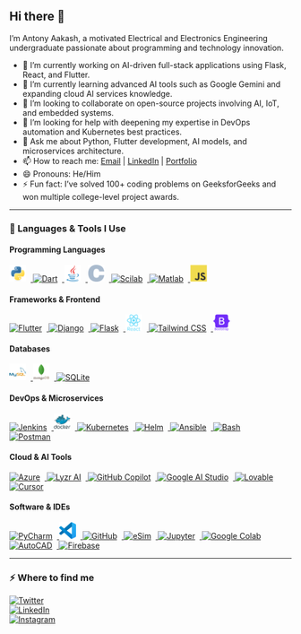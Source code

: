 ## Hi there 👋

I’m Antony Aakash, a motivated Electrical and Electronics Engineering undergraduate passionate about programming and technology innovation. 

- 🔭 I’m currently working on AI-driven full-stack applications using Flask, React, and Flutter.
- 🌱 I’m currently learning advanced AI tools such as Google Gemini and expanding cloud AI services knowledge.
- 👯 I’m looking to collaborate on open-source projects involving AI, IoT, and embedded systems.
- 🤔 I’m looking for help with deepening my expertise in DevOps automation and Kubernetes best practices.
- 💬 Ask me about Python, Flutter development, AI models, and microservices architecture.
- 📫 How to reach me: [Email](mailto:aakash2005s@gmail.com) | [LinkedIn](https://www.linkedin.com/in/antony-aakash-s) | [Portfolio](https://www.aakashas25.github.io/antony-aakash-s/)
- 😄 Pronouns: He/Him
- ⚡ Fun fact: I’ve solved 100+ coding problems on GeeksforGeeks and won multiple college-level project awards.

---

### 🚀 Languages & Tools I Use

#### Programming Languages  
<a href="https://www.python.org/" target="_blank" rel="noopener noreferrer">
  <img src="https://raw.githubusercontent.com/devicons/devicon/master/icons/python/python-original.svg" alt="Python" width="30" height="30" style="margin-right:8px;" />
</a>
<a href="https://dart.dev/" target="_blank" rel="noopener noreferrer">
  <img src="https://www.vectorlogo.zone/logos/dartlang/dartlang-icon.svg" alt="Dart" width="30" height="30" style="margin-right:8px;" />
</a>
<a href="https://www.oracle.com/java/" target="_blank" rel="noopener noreferrer">
  <img src="https://raw.githubusercontent.com/devicons/devicon/master/icons/java/java-original.svg" alt="Java" width="30" height="30" style="margin-right:8px;" />
</a>
<a href="https://en.cppreference.com/w/" target="_blank" rel="noopener noreferrer">
  <img src="https://raw.githubusercontent.com/devicons/devicon/master/icons/c/c-original.svg" alt="C" width="30" height="30" style="margin-right:8px;" />
</a>
<a href="https://www.scilab.org/" target="_blank" rel="noopener noreferrer">
  <img src="https://upload.wikimedia.org/wikipedia/commons/thumb/0/0e/Scilab_logo.svg/1200px-Scilab_logo.svg.png" alt="Scilab" width="30" height="30" style="margin-right:8px;" />
</a>
<a href="https://www.mathworks.com/products/matlab.html" target="_blank" rel="noopener noreferrer">
  <img src="https://upload.wikimedia.org/wikipedia/commons/2/21/Matlab_Logo.png" alt="Matlab" width="30" height="30" style="margin-right:8px;" />
</a>
<a href="https://developer.mozilla.org/en-US/docs/Web/JavaScript" target="_blank" rel="noopener noreferrer">
  <img src="https://raw.githubusercontent.com/devicons/devicon/master/icons/javascript/javascript-original.svg" alt="JavaScript" width="30" height="30" style="margin-right:8px;" />
</a>

#### Frameworks & Frontend  
<a href="https://flutter.dev/" target="_blank" rel="noopener noreferrer">
  <img src="https://www.vectorlogo.zone/logos/flutterio/flutterio-icon.svg" alt="Flutter" width="30" height="30" style="margin-right:8px;" />
</a>
<a href="https://www.djangoproject.com/" target="_blank" rel="noopener noreferrer">
  <img src="https://cdn.worldvectorlogo.com/logos/django.svg" alt="Django" width="30" height="30" style="margin-right:8px;" />
</a>
<a href="https://flask.palletsprojects.com/" target="_blank" rel="noopener noreferrer">
  <img src="https://www.vectorlogo.zone/logos/pocoo_flask/pocoo_flask-icon.svg" alt="Flask" width="30" height="30" style="margin-right:8px;" />
</a>
<a href="https://reactjs.org/" target="_blank" rel="noopener noreferrer">
  <img src="https://raw.githubusercontent.com/devicons/devicon/master/icons/react/react-original-wordmark.svg" alt="React" width="30" height="30" style="margin-right:8px;" />
</a>
<a href="https://tailwindcss.com/" target="_blank" rel="noopener noreferrer">
  <img src="https://www.vectorlogo.zone/logos/tailwindcss/tailwindcss-icon.svg" alt="Tailwind CSS" width="30" height="30" style="margin-right:8px;" />
</a>
<a href="https://getbootstrap.com/" target="_blank" rel="noopener noreferrer">
  <img src="https://raw.githubusercontent.com/devicons/devicon/master/icons/bootstrap/bootstrap-plain-wordmark.svg" alt="Bootstrap" width="30" height="30" style="margin-right:8px;" />
</a>

#### Databases  
<a href="https://www.mysql.com/" target="_blank" rel="noopener noreferrer">
  <img src="https://raw.githubusercontent.com/devicons/devicon/master/icons/mysql/mysql-original-wordmark.svg" alt="MySQL" width="30" height="30" style="margin-right:8px;" />
</a>
<a href="https://www.mongodb.com/" target="_blank" rel="noopener noreferrer">
  <img src="https://raw.githubusercontent.com/devicons/devicon/master/icons/mongodb/mongodb-original-wordmark.svg" alt="MongoDB" width="30" height="30" style="margin-right:8px;" />
</a>
<a href="https://www.sqlite.org/" target="_blank" rel="noopener noreferrer">
  <img src="https://www.vectorlogo.zone/logos/sqlite/sqlite-icon.svg" alt="SQLite" width="30" height="30" style="margin-right:8px;" />
</a>

#### DevOps & Microservices  
<a href="https://www.jenkins.io/" target="_blank" rel="noopener noreferrer">
  <img src="https://www.vectorlogo.zone/logos/jenkins/jenkins-icon.svg" alt="Jenkins" width="30" height="30" style="margin-right:8px;" />
</a>
<a href="https://www.docker.com/" target="_blank" rel="noopener noreferrer">
  <img src="https://raw.githubusercontent.com/devicons/devicon/master/icons/docker/docker-original-wordmark.svg" alt="Docker" width="30" height="30" style="margin-right:8px;" />
</a>
<a href="https://kubernetes.io/" target="_blank" rel="noopener noreferrer">
  <img src="https://www.vectorlogo.zone/logos/kubernetes/kubernetes-icon.svg" alt="Kubernetes" width="30" height="30" style="margin-right:8px;" />
</a>
<a href="https://helm.sh/" target="_blank" rel="noopener noreferrer">
  <img src="https://helm.sh/img/helm.svg" alt="Helm" width="30" height="30" style="margin-right:8px;" />
</a>
<a href="https://www.ansible.com/" target="_blank" rel="noopener noreferrer">
  <img src="https://upload.wikimedia.org/wikipedia/commons/7/74/Ansible_logo.svg" alt="Ansible" width="30" height="30" style="margin-right:8px;" />
</a>
<a href="https://www.gnu.org/software/bash/" target="_blank" rel="noopener noreferrer">
  <img src="https://upload.wikimedia.org/wikipedia/commons/4/4a/Bash_Logo_Colored.svg" alt="Bash" width="30" height="30" style="margin-right:8px;" />
</a>
<a href="https://www.postman.com/" target="_blank" rel="noopener noreferrer">
  <img src="https://www.vectorlogo.zone/logos/getpostman/getpostman-icon.svg" alt="Postman" width="30" height="30" style="margin-right:8px;" />
</a>

#### Cloud & AI Tools  
<a href="https://azure.microsoft.com/" target="_blank" rel="noopener noreferrer">
  <img src="https://www.vectorlogo.zone/logos/microsoft_azure/microsoft_azure-icon.svg" alt="Azure" width="30" height="30" style="margin-right:8px;" />
</a>
<a href="https://lyzr.ai/" target="_blank" rel="noopener noreferrer">
  <img src="https://raw.githubusercontent.com/lyzr-ai/public/main/lyzr_logo_gradient.png" alt="Lyzr AI" width="30" height="30" style="margin-right:8px;" />
</a>
<a href="https://github.com/features/copilot" target="_blank" rel="noopener noreferrer">
  <img src="https://github.githubassets.com/images/modules/logos_page/GitHub-Mark.png" alt="GitHub Copilot" width="30" height="30" style="margin-right:8px;" />
</a>
<a href="https://ai.google/tools/" target="_blank" rel="noopener noreferrer">
  <img src="https://cloud.google.com/_static/cloud/images/social-icon-google-cloud-1200-630.png" alt="Google AI Studio" width="30" height="30" style="margin-right:8px;" />
</a>
<a href="https://lovable.ai/" target="_blank" rel="noopener noreferrer">
  <img src="https://lovable.ai/static/media/lov_logo_blue_icon.2a2f741e.svg" alt="Lovable" width="30" height="30" style="margin-right:8px;" />
</a>
<a href="https://cursor.so/" target="_blank" rel="noopener noreferrer">
  <img src="https://cursor.so/static/media/cursor_icon.657d757b.svg" alt="Cursor" width="30" height="30" style="margin-right:8px;" />
</a>

#### Software & IDEs  
<a href="https://www.jetbrains.com/pycharm/" target="_blank" rel="noopener noreferrer">
  <img src="https://upload.wikimedia.org/wikipedia/commons/1/1f/PyCharm_Icon.svg" alt="PyCharm" width="30" height="30" style="margin-right:8px;" />
</a>
<a href="https://code.visualstudio.com/" target="_blank" rel="noopener noreferrer">
  <img src="https://raw.githubusercontent.com/devicons/devicon/master/icons/vscode/vscode-original.svg" alt="VSCode" width="30" height="30" style="margin-right:8px;" />
</a>
<a href="https://github.com/" target="_blank" rel="noopener noreferrer">
  <img src="https://github.githubassets.com/images/modules/logos_page/GitHub-Mark.png" alt="GitHub" width="30" height="30" style="margin-right:8px;" />
</a>
<a href="https://esim.ai/" target="_blank" rel="noopener noreferrer">
  <img src="https://esim.ai/wp-content/uploads/2021/09/esim-logo-1.png" alt="eSim" width="30" height="30" style="margin-right:8px;" />
</a>
<a href="https://jupyter.org/" target="_blank" rel="noopener noreferrer">
  <img src="https://jupyter.org/assets/nav_logo.svg" alt="Jupyter" width="30" height="30" style="margin-right:8px;" />
</a>
<a href="https://colab.research.google.com/" target="_blank" rel="noopener noreferrer">
  <img src="https://colab.research.google.com/img/colab_favicon_256px.png" alt="Google Colab" width="30" height="30" style="margin-right:8px;" />
</a>
<a href="https://www.autodesk.com/products/autocad/overview" target="_blank" rel="noopener noreferrer">
  <img src="https://upload.wikimedia.org/wikipedia/commons/7/7a/Autodesk_AutoCAD_Logo.svg" alt="AutoCAD" width="30" height="30" style="margin-right:8px;" />
</a>
<a href="https://firebase.google.com/" target="_blank" rel="noopener noreferrer">
  <img src="https://firebase.google.com/downloads/brand-guidelines/PNG/logo-logomark.png" alt="Firebase" width="30" height="30" style="margin-right:8px;" />
</a>



---

### ⚡️ Where to find me

[![Twitter](https://img.shields.io/badge/twitter-x?style=for-the-badge&logo=x&logoColor=white&color=%230f1419)](https://x.com/AakashAS22)  
[![LinkedIn](https://img.shields.io/badge/linkedin-logo?style=for-the-badge&logo=linkedin&logoColor=white&color=%230a77b6)](https://www.linkedin.com/in/antony-aakash-s)  
[![Instagram](https://img.shields.io/badge/instagram-logo?style=for-the-badge&logo=instagram&logoColor=white&color=%23F35369)](https://www.instagram.com/_aakash_22_)
